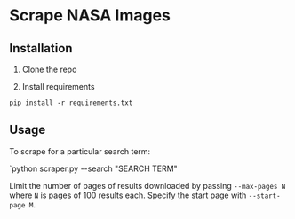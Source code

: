 # Scrape NASA Images

## Installation

1. Clone the repo

2. Install requirements

`pip install -r requirements.txt`

## Usage

To scrape for a particular search term:

`python scraper.py --search "SEARCH TERM"

Limit the number of pages of results downloaded by passing `--max-pages N` where `N` is pages of 100 results each.  Specify the start page with `--start-page M`.
